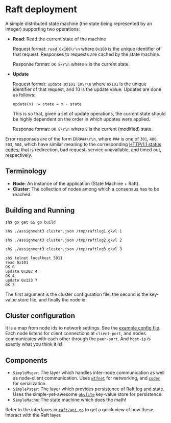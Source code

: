 # Raft deployment

A simple distributed state machine (the state being represented by an integer)
supporting two operations:

* **Read**: Read the current state of the machine

  Request format: `read 0x100\r\n` where `0x100` is the unique identifier of
  that request. Responses to requests are cached by the state machine.

  Response format: `OK 8\r\n` where `8` is the current state.

* **Update**

  Request format: `update 0x101 10\r\n` where `0x101` is the unique identifier of
  that request, and 10 is the update value. Updates are done as follows:

  ```
  update(x) := state = x - state
  ```

  This is so that, given a set of update operations, the current state should be
  highly dependent on the order in which updates were applied.

  Response format: `OK 8\r\n` where `8` is the current (modified) state.

Error responses are of the form `ERR###\r\n`, where `###` is one of `301`,
`400`, `503`, `504`, which have similar meaning to the corresponding [HTTP/1.1
status codes](https://www.w3.org/Protocols/rfc2616/rfc2616-sec10.html); that is
redirection, bad request, service unavailable, and timed out, respectively.

## Terminology

* **Node**: An instance of the application (State Machine + Raft).
* **Cluster**: The collection of nodes among which a consensus has to be reached.

## Building and Running

```
sh$ go get && go build

sh$ ./assignment3 cluster.json /tmp/raftlog1.gkvl 1

sh$ ./assignment3 cluster.json /tmp/raftlog2.gkvl 2

sh$ ./assignment3 cluster.json /tmp/raftlog3.gkvl 3

sh$ telnet localhost 5011
read 0x101
OK 0
update 0x202 4
OK 4
update 0x123 7
OK 3
```

The first argument is the cluster configuration file, the second is the
key-value store file, and finally the node id.

## Cluster configuration

It is a map from node ids to network settings. See the [example config
file](./cluster.json). Each node listens for client connections at
`client-port`, and nodes communicates with each other through the `peer-port`.
And `host-ip` is exactly what you think it is!

## Components

* `SimpleMsger`: The layer which handles inter-node communication as well as
  node-client communication. Uses [`wtfnet`](./wtfnet.go) for networking, and
  [`coder`](./coder.go) for serialization.
* `SimplePster`: The layer which provides persistence of Raft log and state.
  Uses the simple-yet-awesome [`gkvlite`](https://github.com/steveyen/gkvlite)
  key-value store for persistence.
* `SimpleMachn`: The state machine which does the math!

Refer to the interfaces in [`raft/api.go`](./raft/api.go) to get a quick view
of how these interact with the Raft layer.
